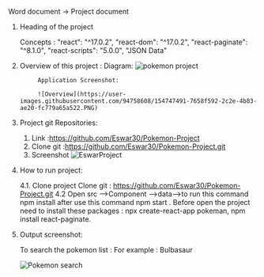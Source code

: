 Word document -> Project document 


1. Heading of the project 

      Concepts : 
          "react": "^17.0.2",
          "react-dom": "^17.0.2",
          "react-paginate": "^8.1.0",
          "react-scripts": "5.0.0",
           "JSON Data"
          
2. Overview of this project :
            Diagram:
            ![pokemon project](https://user-images.githubusercontent.com/94758608/154741750-69388957-2542-4339-bb57-13a126a46570.PNG)
            
            Application Screenshot:
            
            ![Overview](https://user-images.githubusercontent.com/94758608/154747491-7658f592-2c2e-4b83-ae20-fc779a65a522.PNG)

            
3.  Project git Repositories:
 
      1. Link :https://github.com/Eswar30/Pokemon-Project
      2. Clone git :https://github.com/Eswar30/Pokemon-Project.git
      3. Screenshot 
      ![EswarProject](https://user-images.githubusercontent.com/94758608/154742473-fe3332d9-b435-4caa-b0f6-3a70285d29b4.PNG)
      
     
4. How to run project: 

      4.1. Clone project 
                  Clone git : https://github.com/Eswar30/Pokemon-Project.git
      4.2 Open src -->Component -->data-->to run this command npm install after use this command npm start .
            Before open the project need to install these packages : npx create-react-app pokeman, npm install react-paginate. 
            
5. Output screenshot:
     
      To search the pokemon list : For example : Bulbasaur
      
      ![Pokemon search](https://user-images.githubusercontent.com/94758608/154746897-ce6ea4da-c15d-4a1f-922c-836de7068302.PNG)
      
         




